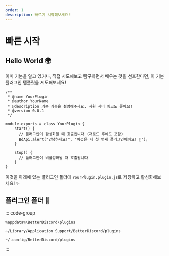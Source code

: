 ```yaml
---
order: 1
description: 빠르게 시작해보세요!
---
```


# 빠른 시작

## Hello World 🌍

이미 기본을 알고 있거나, 직접 시도해보고 탐구하면서 배우는 것을 선호한다면, 이 기본 플러그인 템플릿을 시도해보세요!

```js:line-numbers [YourPlugin.plugin.js]
/**
 * @name YourPlugin
 * @author YourName
 * @description 기본 기능을 설명해주세요. 지원 서버 링크도 좋아요!
 * @version 0.0.1
 */

module.exports = class YourPlugin {
    start() {
      // 플러그인이 활성화될 때 호출됩니다 (재로드 후에도 포함)
      BdApi.alert("안녕하세요!", "이것은 제 첫 번째 플러그인이에요! 🎉");
    } 

    stop() {
      // 플러그인이 비활성화될 때 호출됩니다
    }
}
```

이것을 아래에 있는 플러그인 폴더에 `YourPlugin.plugin.js`로 저장하고 활성화해보세요! ✨

## 플러그인 폴더 📁

::: code-group

```console [Windows]
%appdata%\BetterDiscord\plugins
```

```console [Mac]
~/Library/Application Support/BetterDiscord/plugins
```

```console [Linux]
~/.config/BetterDiscord/plugins
```

:::